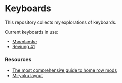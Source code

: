 # Keyboards

This repository collects my explorations of keyboards.

Current keyboards in use:
* [Moonlander](https://www.zsa.io/moonlander/)
* [Reviung 41](https://github.com/gtips/reviung)


### Resources

* [The most comprehensive guide to home row mods](https://precondition.github.io/home-row-mods)
* [Miryoku layout](https://github.com/manna-harbour/miryoku)
